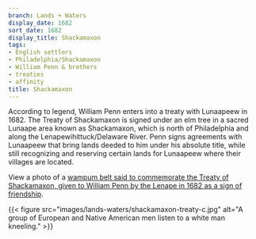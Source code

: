 ```yaml
---
branch: Lands + Waters
display_date: 1682
sort_date: 1682
display_title: Shackamaxon
tags:
- English settlers
- Philadelphia/Shackamaxon
- William Penn & brothers
- treaties
- affinity
title: Shackamaxon
---
```


According to legend, William Penn enters into a treaty with Lunaapeew in 1682. The Treaty of Shackamaxon is signed under an elm tree in a sacred Lunaape area known as Shackamaxon, which is north of Philadelphia and along the Lenapewihittuck/Delaware River. Penn signs agreements with Lunaapeew that bring lands deeded to him under his absolute title, while still recognizing and reserving certain lands for Lunaapeew where their villages are located.

View a photo of a [wampum belt said to commemorate the Treaty of Shackamaxon, given to William Penn by the Lenape in 1682 as a sign of friendship](https://commons.wikimedia.org/wiki/File:The_belt_of_wampum_delivered_by_the_Indians_to_William_Penn_at_the_%22Great_Treaty%22_(1682).jpg#/media/File:The_belt_of_wampum_delivered_by_the_Indians_to_William_Penn_at_the_%22Great_Treaty%22_(1682).jpg).

{{< figure src="images/lands-waters/shackamaxon-treaty-c.jpg" alt="A group of European and Native American men listen to a white man kneeling." >}}
